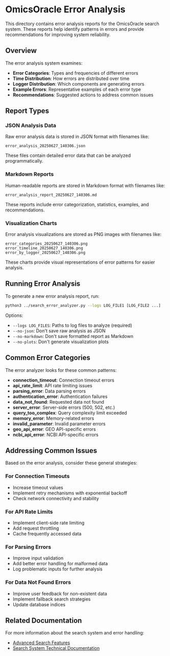 # OmicsOracle Error Analysis

This directory contains error analysis reports for the OmicsOracle search system. These reports help identify patterns in errors and provide recommendations for improving system reliability.

## Overview

The error analysis system examines:

- **Error Categories**: Types and frequencies of different errors
- **Time Distribution**: How errors are distributed over time
- **Logger Distribution**: Which components are generating errors
- **Example Errors**: Representative examples of each error type
- **Recommendations**: Suggested actions to address common issues

## Report Types

### JSON Analysis Data

Raw error analysis data is stored in JSON format with filenames like:
```
error_analysis_20250627_140306.json
```

These files contain detailed error data that can be analyzed programmatically.

### Markdown Reports

Human-readable reports are stored in Markdown format with filenames like:
```
error_analysis_report_20250627_140306.md
```

These reports include error categorization, statistics, examples, and recommendations.

### Visualization Charts

Error analysis visualizations are stored as PNG images with filenames like:
```
error_categories_20250627_140306.png
error_timeline_20250627_140306.png
error_by_logger_20250627_140306.png
```

These charts provide visual representations of error patterns for easier analysis.

## Running Error Analysis

To generate a new error analysis report, run:

```bash
python3 ../search_error_analyzer.py --logs LOG_FILE1 [LOG_FILE2 ...]
```

Options:
- `--logs LOG_FILES`: Paths to log files to analyze (required)
- `--no-json`: Don't save raw analysis as JSON
- `--no-markdown`: Don't save formatted report as Markdown
- `--no-plots`: Don't generate visualization plots

## Common Error Categories

The error analyzer looks for these common patterns:

- **connection_timeout**: Connection timeout errors
- **api_rate_limit**: API rate limiting issues
- **parsing_error**: Data parsing errors
- **authentication_error**: Authentication failures
- **data_not_found**: Requested data not found
- **server_error**: Server-side errors (500, 502, etc.)
- **query_too_complex**: Query complexity limit exceeded
- **memory_error**: Memory-related errors
- **invalid_parameter**: Invalid parameter errors
- **geo_api_error**: GEO API-specific errors
- **ncbi_api_error**: NCBI API-specific errors

## Addressing Common Issues

Based on the error analysis, consider these general strategies:

### For Connection Timeouts
- Increase timeout values
- Implement retry mechanisms with exponential backoff
- Check network connectivity and stability

### For API Rate Limits
- Implement client-side rate limiting
- Add request throttling
- Cache frequently accessed data

### For Parsing Errors
- Improve input validation
- Add better error handling for malformed data
- Log problematic inputs for further analysis

### For Data Not Found Errors
- Improve user feedback for non-existent data
- Implement fallback search strategies
- Update database indices

## Related Documentation

For more information about the search system and error handling:

- [Advanced Search Features](../docs/ADVANCED_SEARCH_FEATURES.md)
- [Search System Technical Documentation](../docs/SEARCH_SYSTEM_TECHNICAL_DOCUMENTATION.md)
